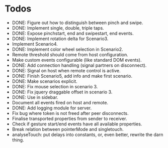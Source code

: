 # Todos

   * DONE: Figure out how to distinguish between pinch and swipe. 
   * DONE: Implement single, double, triple taps.
   * DONE: Expose pinchstart, end and swipestart, end events. 
   * DONE: Implement rotation delta for Scenario3.
   * Implement Scenario4.
   * DONE: Implement color wheel selection in Scenario2. 
   * Remote threshold should come from host configuration. 
   * Make custom events configurable (like standard DOM events).
   * DONE: Add connection handling (signal partners on disconnect).
   * DONE: Signal on host when remote control is active.
   * DONE: Finish Scenario5, add info and make first scenario. 
   * DONE: Make scenarios explicit. 
   * DONE: Fix mouse selection in scenario 3. 
   * DONE: Fix jquery draggable offset in scenario 3.
   * DONE: Use <sections> in sidebar. 
   * Document all events fired on host and remote.
   * DONE: Add logging module for server. 
   * Fix bug where token is not freed after peer disconnects.
   * Finalise transported properties from sender to receiver. 
   * Check if gesture start/end events have all available properties. 
   * Break relation between pointerMode and singletouch. 
   * analyseTouch: put delays into constants, or, even better, rewrite the darn thing. 